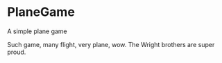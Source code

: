 # PlaneGame
A simple plane game

Such game, many flight, very plane, wow.
The Wright brothers are super proud.
